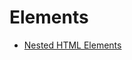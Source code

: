 # Elements

* [Nested HTML Elements](https://github.com/caHuang/W3Schools/blob/master/HTML/Elements/nested_html_elements.html)

